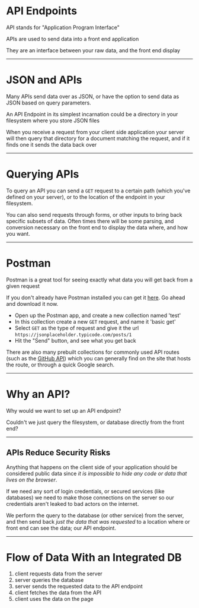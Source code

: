 # API Endpoints

API stands for "Application Program Interface"

APIs are used to send data into a front end application

They are an interface between your raw data, and the front end display

---

# JSON and APIs

Many APIs send data over as JSON, or have the option to send data as JSON based on query parameters.

An API Endpoint in its simplest incarnation could be a directory in your filesystem where you store JSON files

When you receive a request from your client side application your server will then query that directory for a document matching the request, and if it finds one it sends the data back over

---

# Querying APIs

To query an API you can send a `GET` request to a certain path (which you've defined on your server), or to the location of the endpoint in your filesystem.

You can also send requests through forms, or other inputs to bring back specific subsets of data. Often times there will be some parsing, and conversion necessary on the front end to display the data where, and how you want.

---

# Postman

Postman is a great tool for seeing exactly what data you will get back from a given request

If you don't already have Postman installed you can get it [here](https://www.postman.com/downloads/). Go ahead and download it now.

* Open up the Postman app, and create a new collection named 'test'
* In this collection create a new `GET` request, and name it 'basic get'
* Select `GET` as the type of request and give it the url `https://jsonplaceholder.typicode.com/posts/1`
* Hit the "Send" button, and see what you get back

There are also many prebuilt collections for commonly used API routes (such as the [GitHub API](https://developer.github.com/v3/)) which you can generally find on the site that hosts the route, or through a quick Google search.

---

# Why an API?

Why would we want to set up an API endpoint?

Couldn't we just query the filesystem, or database directly from the front end?

---

## APIs Reduce Security Risks

Anything that happens on the client side of your application should be considered public data since *it is impossible to hide any code or data that lives on the browser*.

If we need any sort of login credentials, or secured services (like databases) we need to make those connections on the server so our credentials aren't leaked to bad actors on the internet.

We perform the query to the database (or other service) from the server, and then send back *just the data that was requested* to a location where or front end can see the data; our API endpoint.

---

# Flow of Data With an Integrated DB

1. client requests data from the server
2. server queries the database
3. server sends the requested data to the API endpoint
4. client fetches the data from the API
5. client uses the data on the page
